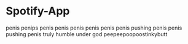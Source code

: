 # Spotify-App
penis penips penis penis penis penis penis penis pushing penis penis pushing penis truly humble under god peepeepoopoostinkybutt